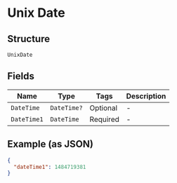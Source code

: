 
# Unix Date

## Structure

`UnixDate`

## Fields

| Name | Type | Tags | Description |
|  --- | --- | --- | --- |
| `DateTime` | `DateTime?` | Optional | - |
| `DateTime1` | `DateTime` | Required | - |

## Example (as JSON)

```json
{
  "dateTime1": 1484719381
}
```

